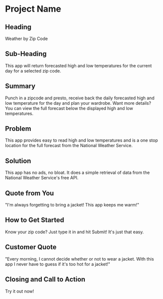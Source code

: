 # Project Name #

<!--
> This material was originally posted [here](http://www.quora.com/What-is-Amazons-approach-to-product-development-and-product-management). It is reproduced here for posterities sake.

There is an approach called "working backwards" that is widely used at Amazon. They work backwards from the customer, rather than starting with an idea for a product and trying to bolt customers onto it. While working backwards can be applied to any specific product decision, using this approach is especially important when developing new products or features.

For new initiatives a product manager typically starts by writing an internal press release announcing the finished product. The target audience for the press release is the new/updated product's customers, which can be retail customers or internal users of a tool or technology. Internal press releases are centered around the customer problem, how current solutions (internal or external) fail, and how the new product will blow away existing solutions.

If the benefits listed don't sound very interesting or exciting to customers, then perhaps they're not (and shouldn't be built). Instead, the product manager should keep iterating on the press release until they've come up with benefits that actually sound like benefits. Iterating on a press release is a lot less expensive than iterating on the product itself (and quicker!).

If the press release is more than a page and a half, it is probably too long. Keep it simple. 3-4 sentences for most paragraphs. Cut out the fat. Don't make it into a spec. You can accompany the press release with a FAQ that answers all of the other business or execution questions so the press release can stay focused on what the customer gets. My rule of thumb is that if the press release is hard to write, then the product is probably going to suck. Keep working at it until the outline for each paragraph flows.

Oh, and I also like to write press-releases in what I call "Oprah-speak" for mainstream consumer products. Imagine you're sitting on Oprah's couch and have just explained the product to her, and then you listen as she explains it to her audience. That's "Oprah-speak", not "Geek-speak".

Once the project moves into development, the press release can be used as a touchstone; a guiding light. The product team can ask themselves, "Are we building what is in the press release?" If they find they're spending time building things that aren't in the press release (overbuilding), they need to ask themselves why. This keeps product development focused on achieving the customer benefits and not building extraneous stuff that takes longer to build, takes resources to maintain, and doesn't provide real customer benefit (at least not enough to warrant inclusion in the press release).
 -->

## Heading ##
<!--   > Name the product in a way the reader (i.e. your target customers) will understand. -->

  Weather by Zip Code

## Sub-Heading ##
  <!-- > Describe who the market for the product is and what benefit they get. One sentence only underneath the title. -->
  This app will return forecasted high and low temperatures for the current day for a selected zip code.

## Summary ##
  <!-- > Give a summary of the product and the benefit. Assume the reader will not read anything else so make this paragraph good. -->
  Punch in a zipcode and presto, receive back the daily forecasted high and low temperature for the day and plan your wardrobe. Want more details? You can view the full forecast below the displayed high and low temperatures.

## Problem ##
  <!-- > Describe the problem your product solves. -->
  This app provides easy to read high and low temperatures and is a one stop location for the full forecast from the National Weather Service.

## Solution ##
  <!-- > Describe how your product elegantly solves the problem. -->
  This app has no ads, no bloat. It does a simple retrieval of data from the National Weather Service's free API.

## Quote from You ##
  <!-- > A quote from a spokesperson in your company. -->
  "I'm always forgetting to bring a jacket! This app keeps me warm!"

## How to Get Started ##
  <!-- > Describe how easy it is to get started. -->
  Know your zip code? Just type it in and hit Submit! It's just that easy.

## Customer Quote ##
  <!-- > Provide a quote from a hypothetical customer that describes how they experienced the benefit. -->
  "Every morning, I cannot decide whether or not to wear a jacket. With this app I never have to guess if it's too hot for a jacket!"

## Closing and Call to Action ##
  <!-- > Wrap it up and give pointers where the reader should go next. -->
  Try it out now!